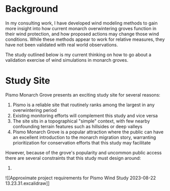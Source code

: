 # Background
In my consulting work, I have developed wind modeling methods to gain more insight into how current monarch overwintering groves function in their wind protection, and how proposed actions may change those wind conditions. While these methods appear to work for relative measures, they have not been validated with real world observations. 

The study outlined below is my current thinking on how to go about a validation exercise of wind simulations in monarch groves.
# Study Site
Pismo Monarch Grove presents an exciting study site for several reasons:
1. Pismo is a reliable site that routinely ranks among the largest in any overwintering period
2. Existing monitoring efforts will complement this study and vice versa
3.  The site sits in a topographical "simple" context, with few nearby confounding terrain features such as hillsides or deep valleys
4. Pismo Monarch Grove is a popular attraction where the public can have an excellent introduction to the monarch migration story, warranting prioritization for conservation efforts that this study may facilitate 

However, because of the grove's popularity and uncommon public access there are several constraints that this study must design around:

1. 

![[Approximate project requirements for Pismo Wind Study 2023-08-22 13.23.31.excalidraw]]

